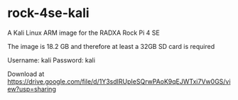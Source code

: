 # rock-4se-kali
A Kali Linux ARM image for the RADXA Rock Pi 4 SE

The image is 18.2 GB and therefore at least a 32GB SD card is required

Username: kali
Password: kali

Download at https://drive.google.com/file/d/1Y3sdIRUpIeSQrwPAoK9qEJWTxi7Vw0GS/view?usp=sharing
